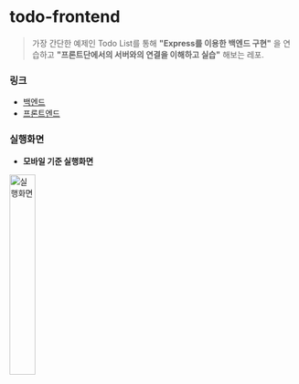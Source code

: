 # todo-frontend
> 가장 간단한 예제인 Todo List를 통해 __"Express를 이용한 백엔드 구현"__ 을 연습하고 __"프론트단에서의 서버와의 연결을 이해하고 실습"__ 해보는 레포.  

### 링크 
- [백엔드](https://github.com/woog2roid/todo-backend)
- [프론트엔드](https://github.com/woog2roid/todo-frontend)

### 실행화면
- __모바일 기준 실행화면__

<img src="https://user-images.githubusercontent.com/54667577/155886412-9b71dc54-8707-4629-92a8-cd73f3ee8347.gif" alt="실행화면" width="30%" height="30%" >
